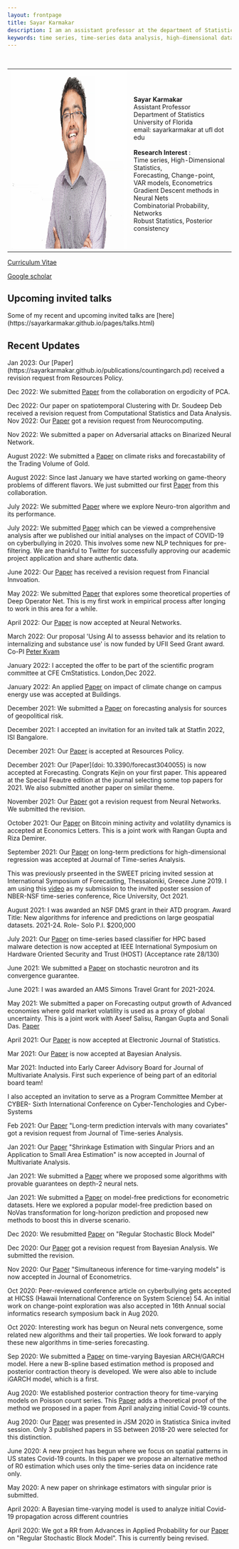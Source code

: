 ```yaml
---
layout: frontpage
title: Sayar Karmakar
description: I am an assistant professor at the department of Statistics, University of Florida. Before this, I graduated from the Department of Statistics, University of Chicago. 
keywords: time series, time-series data analysis, high-dimensional data.
---
```


<!--
<div class="navbar">
  <div class="navbar-inner">
    <div class="nav">
       <li><a href="https://github.com/sayarkarmakar" target="_blank">github</a></li>
    <li><a href="https://scholar.google.com/citations?user=RML8HC0AAAAJ&hl=en" target="_blank">Google Scholar</a></li>
        </div>
  </div>
</div> 
-->

<table class="wide">
<tr>
<td class="left">
    <img id="frontphoto" src="sayarpicnew.jpeg" width="400" height="400" alt="" />
</td>
&nbsp; &nbsp; 
<td class="left">
<br><b> Sayar Karmakar </b>
<br> Assistant Professor
<br> Department of Statistics
<br> University of Florida
<br> email: sayarkarmakar at ufl dot edu
<br>
<br> <b> Research Interest </b>: 
<br> Time series,  High-Dimensional Statistics, 
<br> Forecasting, Change-point,  
<br> VAR models, Econometrics
<br> Gradient Descent methods in Neural Nets
<br> Combinatorial Probability, Networks 
<br> Robust Statistics, Posterior consistency
</td>
</tr>
</table>

[Curriculum Vitae](https://sayarkarmakar.github.io/publications/CV_Sayar_2.pdf)

[Google scholar](https://scholar.google.com/citations?hl=en&user=RML8HC0AAAAJ)

<h2> Upcoming invited talks </h2>
Some of my recent and upcoming invited talks are [here](https://sayarkarmakar.github.io/pages/talks.html)

<h2> Recent Updates</h2>
Jan 2023: Our [Paper](https://sayarkarmakar.github.io/publications/countingarch.pd) received a revision request from Resources Policy.

Dec 2022: We submitted [Paper](https://arxiv.org/abs/2212.01753) from the collaboration on ergodicity of PCA.  

Dec 2022: Our paper on spatiotemporal Clustering with Dr. Soudeep Deb received a revision request from Computational Statistics and Data Analysis.
Nov 2022: Our [Paper](https://arxiv.org/abs/2005.01699) got a revision request from Neurocomputing. 

Nov 2022: We submitted a paper on Adversarial attacks on Binarized Neural Network.

August 2022: We submitted a [Paper](https://sayarkarmakar.github.io/publications/countingarch.pdf) on climate risks and forecastability of the Trading Volume of Gold.

August 2022: Since last January we have started working on game-theory problems of different flavors. We just submitted our first [Paper](https://arxiv.org/abs/2208.11670) from this collaboration. 

July 2022: We submitted [Paper](https://arxiv.org/abs/2005.01699) where we explore Neuro-tron algorithm and its performance.

July 2022: We submitted [Paper](https://arxiv.org/abs/2208.04980) which can be viewed a comprehensive analysis after we published our initial analyses on the impact of COVID-19 on cyberbullying in 2020. This involves some new NLP techniques for pre-filtering. We are thankful to Twitter for successfully approving our academic project application and share authentic data. 

June 2022: Our [Paper](https://arxiv.org/abs/2112.08601) has received a revision request from Financial Innvoation. 

May 2022: We submitted [Paper](https://arxiv.org/abs/2205.11359) that explores some theoretical properties of Deep Operator Net. This is my first work in empirical process after longing to work in this area for a while.

April 2022: Our [Paper](https://doi.org/10.1016/j.neunet.2022.03.040) is now accepted at Neural Networks.

March 2022: Our proposal 'Using AI to assesss behavior and its relation to internalizing and substance use' is now funded by UFII Seed Grant award. Co-PI [Peter Kvam](https://peterkvam.com)

January 2022: I accepted the offer to be part of the scientific program committee at CFE CmStatistics. London,Dec 2022.

January 2022: An applied [Paper](https://www.mdpi.com/2075-5309/12/2/108) on impact of climate change on campus energy use was accepted at Buildings.

December 2021: We submitted a [Paper](https://sayarkarmakar.github.io/publications/safehavens.pdf) on forecasting analysis for sources of geopolitical risk. 

December 2021: I accepted an invitation for an invited talk at Statfin 2022, ISI Bangalore. 

December 2021: Our [Paper](https://doi.org/10.1016/j.resourpol.2021.102527) is accepted at Resources Policy.

December 2021: Our [Paper](doi: 10.3390/forecast3040055) is now accepted at Forecasting. Congrats Kejin on your first paper. This appeared at the Special Feautre edition at the journal selecting some top papers for 2021. We also submitted another paper on similar theme. 

November 2021: Our [Paper](https://arxiv.org/abs/2005.04211) got a revision request from Neural Networks. We submitted the revision.

October 2021: Our [Paper](https://sayarkarmakar.github.io/publications/Bitcoinindex.pdf) on Bitcoin mining activity and volatility dynamics is accepted at Economics Letters. This is a joint work with Rangan Gupta and Riza Demirer.

September 2021: Our [Paper](https://doi.org/10.1111/jtsa.12629) on long-term predictions for high-dimensional regression was accepted at Journal of Time-series Analysis. 

This was previously prseented in the SWEET pricing invited session at International Symposium of Forecasting, Thessaloniki, Greece June 2019. I am using this  [video](https://sayarkarmakar.github.io/publications/longtermforecastingposter.mp4) as my submission to the invited poster session of NBER-NSF time-series conference, Rice University, Oct 2021.

August 2021: I was awarded an NSF DMS grant in their ATD program. Award Title: New algorithms for inference and predictions on large geospatial datasets. 2021-24. Role- Solo P.I. \$200,000

July 2021: Our [Paper](https://sayarkarmakar.github.io/publications/hpctimeseries.pdf) on time-series based classifier for HPC based malware detection is now accepted at IEEE International Symposium on Hardware Oriented Security and Trust (HOST) (Acceptance rate 28/130)

June 2021: We submitted a [Paper](https://sayarkarmakar.github.io/publications/guaranteesfullpaper.pdf) on stochastic neurotron and its convergence guarantee.

June 2021: I was awarded an AMS Simons Travel Grant for 2021-2024. 

May 2021: We submitted a paper on Forecasting output growth of Advanced economies where gold market volatility is used as a proxy of global uncertainty. This is a joint work with Aseef Salisu, Rangan Gupta and Sonali Das. [Paper](https://ideas.repec.org/p/cth/wpaper/gru_2021_017.html)


April 2021: Our [Paper](https://doi.org/10.1214/21-EJS1851) is now accepted at Electronic Journal of Statistics.

Mar 2021: Our [Paper](https://doi.org/10.1214/21-BA1267) is now accepted at Bayesian Analysis.

Mar 2021: Inducted into Early Career Advisory Board for Journal of Multivariate Analysis. First such experience of being part of an editorial board team! 

I also accepted an invitation to serve as a Program Committee Member at CYBER- Sixth International Conference on Cyber-Tenchologies and Cyber-Systems

Feb 2021: Our [Paper](https://arxiv.org/abs/2012.08223) "Long-term prediction intervals with many covariates" got a revision request from Journal of Time-series Analysis.

Jan 2021: Our [Paper](https://doi.org/10.1016/j.jmva.2021.104726) "Shrinkage Estimation with Singular Priors and an Application to Small Area Estimation" is now accepted in Journal of Multivariate Analysis. 

Jan 2021: We submitted a [Paper](https://arxiv.org/abs/2005.04211) where we proposed some algorithms with provable guarantees on depth-2 neural nets. 

Jan 2021: We submitted a [Paper](../publications/sayarmodelfree.pdf) on model-free predictions for econometric datasets. Here we explored a popular model-free prediction based on NoVas transformation for long-horizon prediction and proposed new methods to boost this in diverse scenario.


Dec 2020: We resubmitted [Paper](https://arxiv.org/abs/2002.05577) on "Regular Stochastic Block Model"

Dec 2020: Our [Paper](https://arxiv.org/abs/2009.06007) got a revision request from Bayesian Analysis. We submitted the revision.


Nov 2020: Our [Paper](https://arxiv.org/abs/2011.13157)  "Simultaneous inference for time-varying models" is now accepted in Journal of Econometrics. 

Oct 2020: Peer-reviewed conference article on cyberbullying gets accepted at HICSS (Hawaii International Conference on System Science) 54. An initial work on change-point exploration was also accepted in 16th Annual social informatics research symposium back in Aug 2020.

Oct 2020: Interesting work has begun on Neural nets convergence, some related new algorithms and their tail properties. We look forward to apply these new algorithms in time-series forecasting.

Sep 2020: We submitted a [Paper](https://arxiv.org/abs/2009.06007) on time-varying Bayesian ARCH/GARCH model. Here a new B-spline based estimation method is proposed and posterior contraction theory is developed. We were also able to include iGARCH model, which is a first.

Aug 2020: We established posterior contraction theory for time-varying models on Poisson count series. This [Paper](https://arxiv.org/abs/2009.07634)  adds a theoretical proof of the method we proposed in a paper from April analyzing initial Covid-19 counts.

Aug 2020: Our [Paper](https://arxiv.org/abs/2001.10164) was presented in JSM 2020 in Statistica Sinica invited session. Only 3 published papers in SS between 2018-20 were selected for this distinction.

June 2020: A new project has begun where we focus on spatial patterns in US states Covid-19 counts. In this paper we propose an alternative method of R0 estimation which uses only the time-series data on incidence rate only.

May 2020: A new paper on shrinkage estimators with singular prior is submitted.

April 2020: A Bayesian time-varying model is used to analyze initial Covid-19 propagation across different countries

April 2020: We got a RR from Advances in Applied Probability for our [Paper](https://arxiv.org/abs/2002.05577)  on "Regular Stochastic Block Model". This is currently being revised.

<!--

May 2021: We submitted a paper on Boosting Hardware Malware detection using time-series based classifiers. This is a joint work with Kanad Basu and Abraham Kuruvilla (Graduate student).
<table class="wide">

### Kuruvilla, A. (Graduate student), **Karmakar, S.**, Basu, K.: Time-series based malware detection using Hardware Performance Counters. 

<tr>
  <td class="left">
    <a href="pages/publpics/iplotCorr.html">
        <img src="assets/publpics/iplotCorr.png" alt="R/qtlcharts example" title="R/qtlcharts example"/>
    </a>
  </td>
  <td class="right">
    <a href="pages/publpics/rqtlexper_fig2.html">
        <img src="assets/publpics/rqtlexper_fig2.png" alt="Broman (2014) Fig 2" title="Broman (2014) Fig 2"/>
    </a>
  </td>
</tr>
<tr>
  <td class="left">
    <a href="pages/publpics/samplemixups_fig7.html">
        <img src="assets/publpics/samplemixups_fig7.png" alt="Broman et al. (2013) Fig 7" title="Broman et al. (2013) Fig 7"/>
    </a>
  </td>
  <td class="right">
    <a href="pages/publpics/isletc6_fig4.html">
        <img src="assets/publpics/isletc6_fig4.png" alt="Tian et al. (2015) Fig 4" title="Tian et al. (2015) Fig 4"/>
    </a>
  </td>
</tr>
</table>

<div class="navbar">
  <div class="navbar-inner">
      <ul class="nav">
          <li><a href="morefigs.html">see more figures</a></li>
      </ul>
  </div>
</div>

-->
